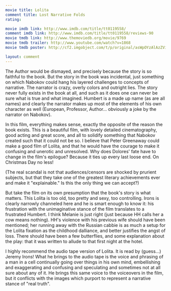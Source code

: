 ```yaml
---
movie title: Lolita
comment title: Lost Narrative Folds
rating: 

movie imdb link: http://www.imdb.com/title/tt0119558/
comment imdb link: http://www.imdb.com/title/tt0119558/reviews-90
movie tmdb link: http://www.themoviedb.org/movie/9769
movie tmdb trailer: http://www.youtube.com/watch?v=1868
movie tmdb poster: http://cf2.imgobject.com/t/p/original/asWpOYzAlAzZViDF76BdpoGlZHo.jpg

layout: comment
---
```


The Author would be dismayed, and precisely because the story is so faithful to the book. But the story in the book was incidental, just something on which Nabokov could hang his layered challenges to concepts of narrative. The narrator is crazy, overly colors and outright lies. The story never fully exists in the book at all, and such as it does one can never be sure what is true and what imagined. Humbert is a made up name (as are all names) and clearly the narrator makes up most of the elements of his own character as well (European, Professor, Author... obviously a joke by the narrator on Nabokov).

In this film, everything makes sense, exactly the opposite of the reason the book exists. This is a beautiful film, with lovely detailed cinematography, good acting and great score, and all to solidify something that Nabokov created such that it could not be so. I believe that Peter Greenaway could make a good film of Lolita, and that he would have the courage to make it confusing and unerotic and unresolved. Why does Dolores' fate have to change in the film's epilogue? Because it ties up every last loose end. On Christmas Day no less!

(The real scandal is not that audiences/censors are shocked by prurient subjects, but that they take one of the greatest literary achievements ever and make it "explainable." Is this the only thing we can accept?)

But take the film on its own presumption that the book's story is what matters. This Lolita is too old, too pretty and sexy, too controlling. Irons is clearly narrowly channeled here and he is smart enough to know it: his frustration with the unimaginative stance of the film translates to a frustrated Humbert. I think Melanie is just right (just because HH calls her a cow means nothing). HH's violence with his previous wife should have been mentioned; her running away with the Russian cabbie is as much a setup for the Lolita fixation as the childhood dalliance, and better justifies the angst of loss. There should have been a few butterflies, and some explanation about the play: that it was written to allude to that first night at the hotel.

I highly recommend the audio tape version of Lolita. It is read by (guess...) Jeremy Irons! What he brings to the audio tape is the voice and phrasing of a man in a cell continually going over things in his own mind, embellishing and exaggerating and confusing and speculating and sometimes not at all sure about any of it. He brings this same voice to the voiceovers in the film, but it conflicts with the images which purport to represent a narrative stance of "real truth".